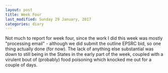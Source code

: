 ```yaml
---
layout: post
title: Week Four
last_modified: Sunday 29 January, 2017
categories: diary
---
```

Not much to report for week four, since the work I did this week was mostly "processing email" - although we did submit the outline EPSRC bid, so one thing actually done (for now). The lack of anything else substantial was down to still being in the States in the early part of the week, coupled with a virulent bout of (probably) food poisoning which knocked me out for a couple of days.
